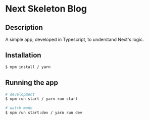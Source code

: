 # Next Skeleton Blog

## Description

A simple app, developed in Typescript, to understand Next's logic.

## Installation

```bash
$ npm install / yarn
```

## Running the app

```bash
# development
$ npm run start / yarn run start

# watch mode
$ npm run start:dev / yarn run dev
